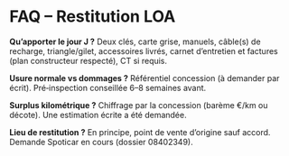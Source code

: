 # FAQ – Restitution LOA

**Qu’apporter le jour J ?** Deux clés, carte grise, manuels, câble(s) de recharge, triangle/gilet, accessoires livrés,
carnet d’entretien et factures (plan constructeur respecté), CT si requis.

**Usure normale vs dommages ?** Référentiel concession (à demander par écrit). Pré‑inspection conseillée 6–8 semaines avant.

**Surplus kilométrique ?** Chiffrage par la concession (barème €/km ou décote). Une estimation écrite a été demandée.

**Lieu de restitution ?** En principe, point de vente d’origine sauf accord. Demande Spoticar en cours (dossier 08402349).